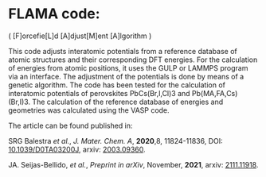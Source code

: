 # FLAMA code:
( [F]orcefie[L]d [A]djust[M]ent [A]lgorithm )

This code adjusts interatomic potentials from a reference database of atomic structures and their corresponding DFT energies. For the calculation of energies from atomic positions, it uses the GULP or LAMMPS program via an interface. The adjustment of the potentials is done by means of a genetic algorithm. The code has been tested for the calculation of interatomic potentials of perovskites PbCs(Br,I,Cl)3 and Pb(MA,FA,Cs)(Br,I)3. The calculation of the reference database of energies and geometries was calculated using the VASP code.

The article can be found published in:

SRG Balestra _et al._, _J. Mater. Chem. A_, **2020**,8, 11824-11836, DOI: [10.1039/D0TA03200J](https://doi.org/10.1039/D0TA03200J), arxiv: [2003.09360](https://arxiv.org/abs/2003.09360).

JA. Seijas-Bellido, _et al._, _Preprint in arXiv_, November, **2021**, arxiv: [2111.11918](https://arxiv.org/abs/2111.11918).